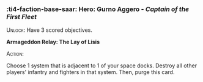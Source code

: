### :ti4-faction-base-saar: **Hero**: Gurno Aggero - _Captain of the First Fleet_

<span style="font-variant:small-caps;">Unlock</span>: Have 3 scored objectives.

**Armageddon Relay: The Lay of Lisis**

<span style="font-variant:small-caps;">Action</span>:

Choose 1 system that is adjacent to 1 of your space docks. Destroy all other players' infantry and fighters in that system. Then, purge this card.
